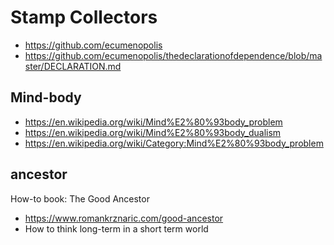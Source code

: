 # Stamp Collectors

* https://github.com/ecumenopolis
* https://github.com/ecumenopolis/thedeclarationofdependence/blob/master/DECLARATION.md

## Mind-body

* https://en.wikipedia.org/wiki/Mind%E2%80%93body_problem
* https://en.wikipedia.org/wiki/Mind%E2%80%93body_dualism
* https://en.wikipedia.org/wiki/Category:Mind%E2%80%93body_problem


## ancestor

How-to book: The Good Ancestor
* https://www.romankrznaric.com/good-ancestor
* How to think long-term in a short term world
